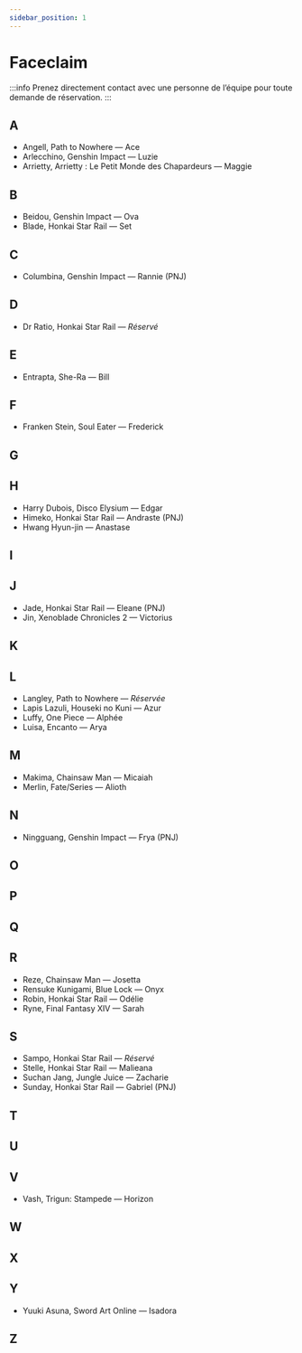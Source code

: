```yaml
---
sidebar_position: 1
---
```


# Faceclaim
:::info
Prenez directement contact avec une personne de l’équipe pour toute demande de réservation.
:::

## A

- Angell, Path to Nowhere — Ace
- Arlecchino, Genshin Impact — Luzie
- Arrietty, Arrietty : Le Petit Monde des Chapardeurs — Maggie

## B

- Beidou, Genshin Impact — Ova
- Blade, Honkai Star Rail — Set

## C

- Columbina, Genshin Impact — Rannie (PNJ)

## D

- Dr Ratio, Honkai Star Rail — *Réservé*

## E

- Entrapta, She-Ra — Bill

## F

- Franken Stein, Soul Eater — Frederick

## G

## H

- Harry Dubois, Disco Elysium — Edgar
- Himeko, Honkai Star Rail — Andraste (PNJ)
- Hwang Hyun-jin — Anastase

## I

## J

- Jade, Honkai Star Rail — Eleane (PNJ)
- Jin, Xenoblade Chronicles 2 — Victorius

## K

## L

- Langley, Path to Nowhere — *Réservée*
- Lapis Lazuli, Houseki no Kuni — Azur
- Luffy, One Piece — Alphée
- Luisa, Encanto — Arya

## M

- Makima, Chainsaw Man — Micaiah
- Merlin, Fate/Series — Alioth

## N

- Ningguang, Genshin Impact — Frya (PNJ)

## O

## P

## Q

## R

- Reze, Chainsaw Man — Josetta
- Rensuke Kunigami, Blue Lock — Onyx
- Robin, Honkai Star Rail — Odélie
- Ryne, Final Fantasy XIV — Sarah

## S

- Sampo, Honkai Star Rail — *Réservé*
- Stelle, Honkai Star Rail — Malieana
- Suchan Jang, Jungle Juice — Zacharie
- Sunday, Honkai Star Rail — Gabriel (PNJ)

## T

## U

## V

- Vash, Trigun: Stampede — Horizon

## W

## X

## Y

- Yuuki Asuna, Sword Art Online — Isadora

## Z